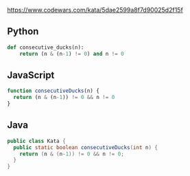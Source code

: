 https://www.codewars.com/kata/5dae2599a8f7d90025d2f15f

## Python
```python
def consecutive_ducks(n):
    return (n & (n-1) != 0) and n != 0
```

## JavaScript
```js
function consecutiveDucks(n) {
  return (n & (n-1)) != 0 && n != 0
}
```

## Java
```java
public class Kata {
  public static boolean consecutiveDucks(int n) {
    return (n & (n-1)) != 0 && n != 0;
  }
}
```